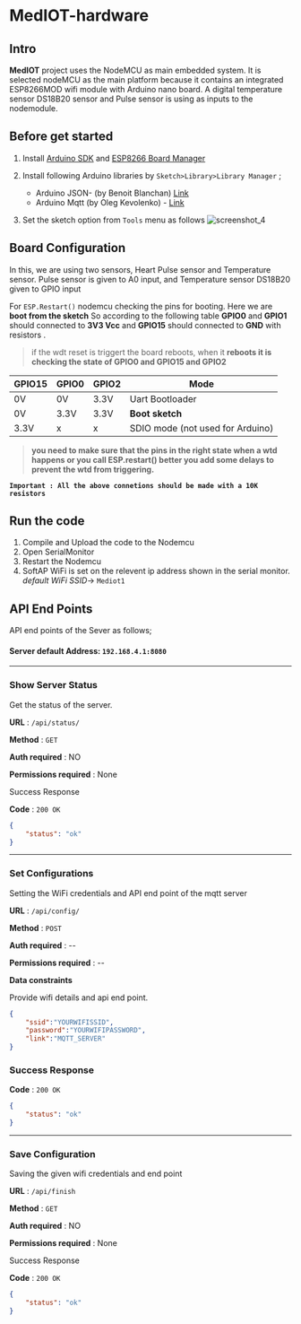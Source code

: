
# MedIOT-hardware

## Intro

**MedIOT** project uses the NodeMCU as main embedded system. It is selected nodeMCU as the main platform because it contains an integrated ESP8266MOD wifi module with Arduino nano board. A digital temperature sensor DS18B20 sensor and Pulse sensor is using as inputs to the nodemodule.

## Before get started

 1. Install [Arduino SDK](https://www.arduino.cc/en/Main/Software) and [ESP8266 Board Manager](https://github.com/esp8266/Arduino#installing-with-boards-manager)
 
 3. Install following Arduino libraries by `Sketch>Library>Library Manager` ;
	 - Arduino JSON- (by Benoit Blanchan) [Link](https://arduinojson.org/?utm_source=meta&utm_medium=library.properties)
	 - Arduino Mqtt (by Oleg Kevolenko) - [Link](https://github.com/monstrenyatko/ArduinoMqtt)
	 
 4.  Set the sketch option from `Tools` menu as follows 
 ![screenshot_4](https://user-images.githubusercontent.com/18147085/37981376-334bc38c-320b-11e8-8374-dbb502e9d963.jpg)

## Board Configuration
 In this, we are using two sensors, Heart Pulse sensor and Temperature sensor. Pulse sensor is given to A0 input, and Temperature sensor DS18B20 given to GPIO input

For `ESP.Restart()` nodemcu checking the pins for booting. Here we are **boot from the sketch**  So according to the following table  **GPIO0** and **GPIO1** should connected to **3V3 Vcc** and **GPIO15** should connected to **GND** with resistors . 
 

> if the wdt reset is triggert the board reboots, when it **reboots it
> is checking the state of GPIO0 and GPIO15 and GPIO2**

|GPIO15|GPIO0|GPIO2|Mode|
|--|--|--|--|
|0V|0V|	3.3V|Uart Bootloader||
|0V|3.3V|3.3V|**Boot sketch**||
|3.3V|x|x|SDIO mode (not used for Arduino)|

> **you need to make sure that the pins in the right state when a wtd happens or you call ESP.restart() better you add some delays to
> prevent the wtd from triggering.**

**`Important :
All the above connetions should be made with a 10K resistors`**

## Run the code

 1. Compile and Upload the code to the Nodemcu
 2. Open SerialMonitor
 3. Restart the Nodemcu 
 4. SoftAP WiFi is set on the relevent ip address shown in the serial monitor. *default WiFi SSID*-> `Mediot1`

##  API End Points
API end points of the Sever as follows;

 #### Server default Address: `192.168.4.1:8080`
-----
### Show Server Status

Get the status of the server.

**URL** : `/api/status/`

**Method** : `GET`

**Auth required** : NO

**Permissions required** : None

 Success Response

**Code** : `200 OK`
```json
{
    "status": "ok"
}
```

---
### Set Configurations

Setting the WiFi credentials and API end point of the mqtt server

**URL** : `/api/config/`

**Method** : `POST`

**Auth required** : --

**Permissions required** : --

**Data constraints**

Provide wifi details and api end point.

```json
{
	"ssid":"YOURWIFISSID",
	"password":"YOURWIFIPASSWORD",
	"link":"MQTT_SERVER"
}
```

### Success Response

**Code** : `200 OK`
```json
{
    "status": "ok"
}
```
---
### Save Configuration

Saving the given wifi credentials and end point

**URL** : `/api/finish`

**Method** : `GET`

**Auth required** : NO

**Permissions required** : None

 Success Response

**Code** : `200 OK`
```json
{
    "status": "ok"
}
```


